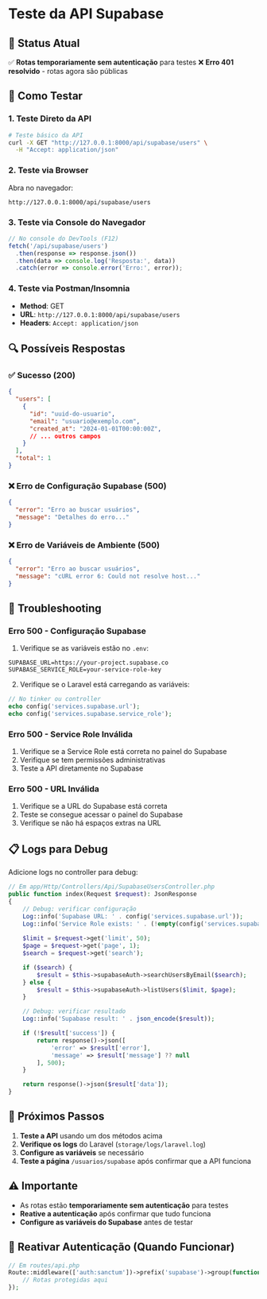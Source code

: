 # Teste da API Supabase

## 🔧 **Status Atual**

✅ **Rotas temporariamente sem autenticação** para testes
❌ **Erro 401 resolvido** - rotas agora são públicas

## 🧪 **Como Testar**

### 1. **Teste Direto da API**

```bash
# Teste básico da API
curl -X GET "http://127.0.0.1:8000/api/supabase/users" \
  -H "Accept: application/json"
```

### 2. **Teste via Browser**

Abra no navegador:
```
http://127.0.0.1:8000/api/supabase/users
```

### 3. **Teste via Console do Navegador**

```javascript
// No console do DevTools (F12)
fetch('/api/supabase/users')
  .then(response => response.json())
  .then(data => console.log('Resposta:', data))
  .catch(error => console.error('Erro:', error));
```

### 4. **Teste via Postman/Insomnia**

- **Method**: GET
- **URL**: `http://127.0.0.1:8000/api/supabase/users`
- **Headers**: `Accept: application/json`

## 🔍 **Possíveis Respostas**

### ✅ **Sucesso (200)**
```json
{
  "users": [
    {
      "id": "uuid-do-usuario",
      "email": "usuario@exemplo.com",
      "created_at": "2024-01-01T00:00:00Z",
      // ... outros campos
    }
  ],
  "total": 1
}
```

### ❌ **Erro de Configuração Supabase (500)**
```json
{
  "error": "Erro ao buscar usuários",
  "message": "Detalhes do erro..."
}
```

### ❌ **Erro de Variáveis de Ambiente (500)**
```json
{
  "error": "Erro ao buscar usuários",
  "message": "cURL error 6: Could not resolve host..."
}
```

## 🐛 **Troubleshooting**

### **Erro 500 - Configuração Supabase**
1. Verifique se as variáveis estão no `.env`:
```env
SUPABASE_URL=https://your-project.supabase.co
SUPABASE_SERVICE_ROLE=your-service-role-key
```

2. Verifique se o Laravel está carregando as variáveis:
```php
// No tinker ou controller
echo config('services.supabase.url');
echo config('services.supabase.service_role');
```

### **Erro 500 - Service Role Inválida**
1. Verifique se a Service Role está correta no painel do Supabase
2. Verifique se tem permissões administrativas
3. Teste a API diretamente no Supabase

### **Erro 500 - URL Inválida**
1. Verifique se a URL do Supabase está correta
2. Teste se consegue acessar o painel do Supabase
3. Verifique se não há espaços extras na URL

## 📋 **Logs para Debug**

Adicione logs no controller para debug:

```php
// Em app/Http/Controllers/Api/SupabaseUsersController.php
public function index(Request $request): JsonResponse
{
    // Debug: verificar configuração
    Log::info('Supabase URL: ' . config('services.supabase.url'));
    Log::info('Service Role exists: ' . (!empty(config('services.supabase.service_role')) ? 'Yes' : 'No'));
    
    $limit = $request->get('limit', 50);
    $page = $request->get('page', 1);
    $search = $request->get('search');

    if ($search) {
        $result = $this->supabaseAuth->searchUsersByEmail($search);
    } else {
        $result = $this->supabaseAuth->listUsers($limit, $page);
    }

    // Debug: verificar resultado
    Log::info('Supabase result: ' . json_encode($result));

    if (!$result['success']) {
        return response()->json([
            'error' => $result['error'],
            'message' => $result['message'] ?? null
        ], 500);
    }

    return response()->json($result['data']);
}
```

## 🚀 **Próximos Passos**

1. **Teste a API** usando um dos métodos acima
2. **Verifique os logs** do Laravel (`storage/logs/laravel.log`)
3. **Configure as variáveis** se necessário
4. **Teste a página** `/usuarios/supabase` após confirmar que a API funciona

## ⚠️ **Importante**

- As rotas estão **temporariamente sem autenticação** para testes
- **Reative a autenticação** após confirmar que tudo funciona
- **Configure as variáveis do Supabase** antes de testar

## 🔄 **Reativar Autenticação (Quando Funcionar)**

```php
// Em routes/api.php
Route::middleware(['auth:sanctum'])->prefix('supabase')->group(function () {
    // Rotas protegidas aqui
});
``` 
